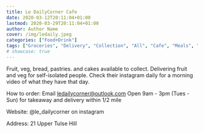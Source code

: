 ```yaml
---
title: Le DailyCorner Cafe
date: 2020-03-12T20:11:04+01:00
lastmod: 2020-03-29T20:11:04+01:00
author: Author Name
cover: /img/ledaily.jpeg
categories: ["Food+Drink"]
tags: ["Groceries", "Delivery", "Collection", "All", "Cafe", "Meals", "French", "Fruit+Veg"]
# showcase: true
---
```


Fruit, veg, bread, pastries. and cakes available to collect.  Delivering fruit and veg for self-isolated people. Check their instagram daily for a morning video of what they have that day.

How to order: Email ledailycorner@outlook.com Open 9am - 3pm (Tues - Sun) for takeaway and delivery within 1/2 mile

Website: @le_dailycorner on instagram

Address: 21 Upper Tulse Hill
